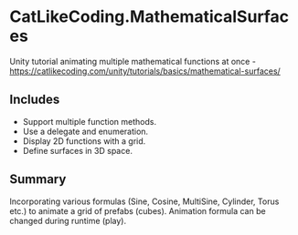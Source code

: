 # CatLikeCoding.MathematicalSurfaces
Unity tutorial animating multiple mathematical functions at once - https://catlikecoding.com/unity/tutorials/basics/mathematical-surfaces/

## Includes
- Support multiple function methods.
- Use a delegate and enumeration.
- Display 2D functions with a grid.
- Define surfaces in 3D space.

## Summary
Incorporating various formulas (Sine, Cosine, MultiSine, Cylinder, Torus etc.) to animate a grid of prefabs (cubes). 
Animation formula can be changed during runtime (play).


